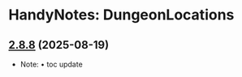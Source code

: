 # HandyNotes: DungeonLocations
## [2.8.8](https://github.com/Ssesmar/HandyNotes_DungeonLocations) (2025-08-19)
- Note: 
• toc update